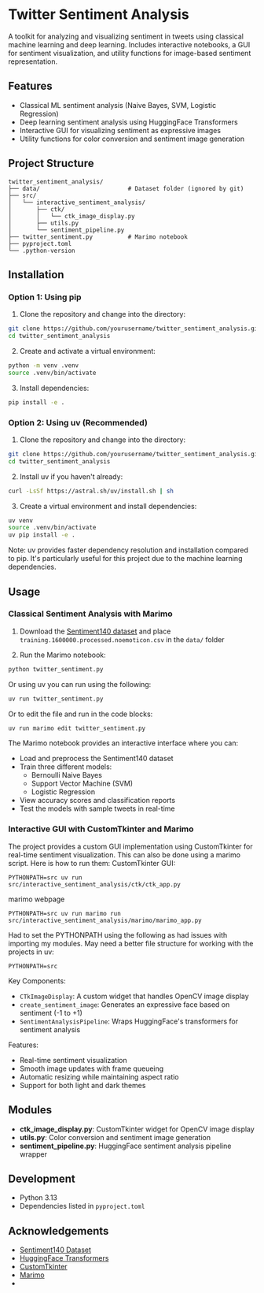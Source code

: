 # Twitter Sentiment Analysis

A toolkit for analyzing and visualizing sentiment in tweets using classical machine learning and deep learning. Includes interactive notebooks, a GUI for sentiment visualization, and utility functions for image-based sentiment representation.

## Features

- Classical ML sentiment analysis (Naive Bayes, SVM, Logistic Regression)
- Deep learning sentiment analysis using HuggingFace Transformers 
- Interactive GUI for visualizing sentiment as expressive images
- Utility functions for color conversion and sentiment image generation

## Project Structure

```
twitter_sentiment_analysis/
├── data/                         # Dataset folder (ignored by git)
├── src/
│   └── interactive_sentiment_analysis/
│       ├── ctk/
│       │   └── ctk_image_display.py
│       ├── utils.py
│       └── sentiment_pipeline.py
├── twitter_sentiment.py          # Marimo notebook
├── pyproject.toml               
└── .python-version              
```

## Installation

### Option 1: Using pip

1. Clone the repository and change into the directory:
```bash
git clone https://github.com/yourusername/twitter_sentiment_analysis.git
cd twitter_sentiment_analysis
```

2. Create and activate a virtual environment:
```bash
python -m venv .venv
source .venv/bin/activate
```

3. Install dependencies:
```bash
pip install -e .
```

### Option 2: Using uv (Recommended)

1. Clone the repository and change into the directory:
```bash
git clone https://github.com/yourusername/twitter_sentiment_analysis.git
cd twitter_sentiment_analysis
```

2. Install uv if you haven't already:
```bash
curl -LsSf https://astral.sh/uv/install.sh | sh
```

3. Create a virtual environment and install dependencies:
```bash
uv venv
source .venv/bin/activate
uv pip install -e .
```

Note: uv provides faster dependency resolution and installation compared to pip. It's particularly useful for this project due to the machine learning dependencies.

## Usage

### Classical Sentiment Analysis with Marimo

1. Download the [Sentiment140 dataset](https://www.kaggle.com/datasets/kazanova/sentiment140) and place `training.1600000.processed.noemoticon.csv` in the `data/` folder

2. Run the Marimo notebook:
```bash
python twitter_sentiment.py
```
Or using uv you can run using the following:
```bash
uv run twitter_sentiment.py
```
Or to edit the file and run in the code blocks:
```bash
uv run marimo edit twitter_sentiment.py
```

The Marimo notebook provides an interactive interface where you can:
- Load and preprocess the Sentiment140 dataset
- Train three different models:
  - Bernoulli Naive Bayes
  - Support Vector Machine (SVM)
  - Logistic Regression
- View accuracy scores and classification reports
- Test the models with sample tweets in real-time

### Interactive GUI with CustomTkinter and Marimo

The project provides a custom GUI implementation using CustomTkinter for real-time sentiment visualization. This can also be done using a marimo script. Here is how to run them:
CustomTkinter GUI:
```
PYTHONPATH=src uv run src/interactive_sentiment_analysis/ctk/ctk_app.py
```
marimo webpage
```
PYTHONPATH=src uv run marimo run src/interactive_sentiment_analysis/marimo/marimo_app.py
```
Had to set the PYTHONPATH using the following as had issues with importing my modules. May need a better file structure for working with the projects in uv:
```
PYTHONPATH=src
```

Key Components:
- `CTkImageDisplay`: A custom widget that handles OpenCV image display
- `create_sentiment_image`: Generates an expressive face based on sentiment (-1 to +1)
- `SentimentAnalysisPipeline`: Wraps HuggingFace's transformers for sentiment analysis

Features:
- Real-time sentiment visualization
- Smooth image updates with frame queueing
- Automatic resizing while maintaining aspect ratio
- Support for both light and dark themes

## Modules

- **ctk_image_display.py**: CustomTkinter widget for OpenCV image display
- **utils.py**: Color conversion and sentiment image generation
- **sentiment_pipeline.py**: HuggingFace sentiment analysis pipeline wrapper

## Development

- Python 3.13
- Dependencies listed in `pyproject.toml`

## Acknowledgements

- [Sentiment140 Dataset](https://www.kaggle.com/datasets/kazanova/sentiment140)
- [HuggingFace Transformers](https://huggingface.co/transformers/)
- [CustomTkinter](https://github.com/TomSchimansky/CustomTkinter)
- [Marimo](https://marimo.io/)
- 